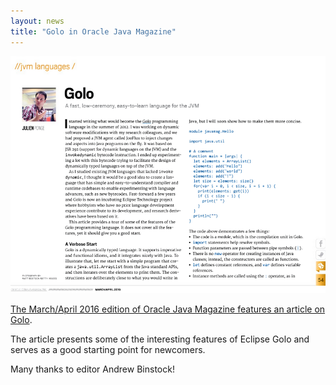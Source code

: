 ```yaml
---
layout: news
title: "Golo in Oracle Java Magazine"
---
```


![Golo article](/images/posts/javamag-apr2016.png)

[The March/April 2016 edition of Oracle Java Magazine features an article on Golo](http://www.javamagazine.mozaicreader.com/MarApr2016#&pageSet=54&page=0&contentItem=0).

The article presents some of the interesting features of Eclipse Golo and serves as a good starting point for newcomers.

Many thanks to editor Andrew Binstock!
